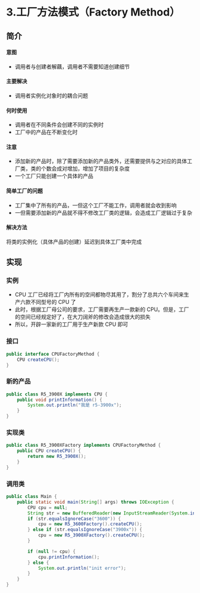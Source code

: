 3.工厂方法模式（Factory Method）
=====

简介
----

#### 意图
- 调用者与创建者解藕，调用者不需要知道创建细节

#### 主要解决
- 调用者实例化对象时的耦合问题

#### 何时使用
- 调用者在不同条件会创建不同的实例时
- 工厂中的产品在不断变化时

#### 注意
- 添加新的产品时，除了需要添加新的产品类外，还需要提供与之对应的具体工厂类，类的个数会成对增加，增加了项目的复杂度
- 一个工厂只能创建一个具体的产品


#### 简单工厂的问题
- 工厂集中了所有的产品，一但这个工厂不能工作，调用者就会收到影响
- 一但需要添加新的产品就不得不修改工厂类的逻辑，会造成工厂逻辑过于复杂

#### 解决方法
将类的实例化（具体产品的创建）延迟到具体工厂类中完成

实现
----

### 实例
- CPU 工厂已经将工厂内所有的空间都物尽其用了，割分了总共六个车间来生产六款不同型号的 CPU 了
- 此时，根据工厂母公司的要求，工厂需要再生产一款新的 CPU。但是，工厂的空间已经规定好了，在大刀阔斧的修改会造成很大的损失
- 所以，开辟一家新的工厂用于生产新款 CPU 即可

### 接口
```java
public interface CPUFactoryMethod {
    CPU createCPU();
}
```
### 新的产品
```java
public class R5_3900X implements CPU {
    public void printInformation() {
        System.out.println("我是 r5-3900x");
    }
}
```

### 实现类
```java
public class R5_3900XFactory implements CPUFactoryMethod {
    public CPU createCPU() {
        return new R5_3900X();
    }
}
```

### 调用类
```java
public class Main {
    public static void main(String[] args) throws IOException {
        CPU cpu = null;
        String str = new BufferedReader(new InputStreamReader(System.in)).readLine();
        if (str.equalsIgnoreCase("3600")) {
            cpu = new R5_3600Factory().createCPU();
        } else if (str.equalsIgnoreCase("3900x")) {
            cpu = new R5_3900XFactory().createCPU();
        }

        if (null != cpu) {
            cpu.printInformation();
        } else {
            System.out.println("init error");
        }
    }
}
```